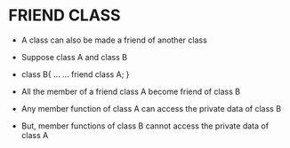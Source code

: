 # FRIEND CLASS

- A class can also be made a friend of another class

- Suppose class A and class B

- class B{
    ...
    ...
    friend class A;
}

- All the member of a friend class A become friend of class B


- Any member function of class A can access the private data of class B


- But, member functions of class B cannot access the private data of class A
